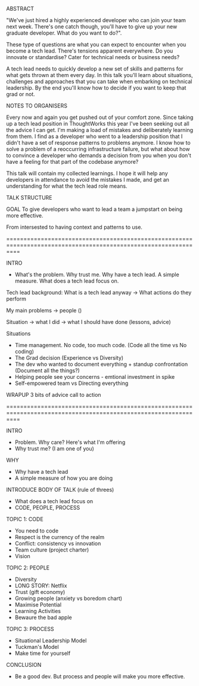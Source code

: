 ABSTRACT

"We've just hired a highly experienced developer who can join your team next week. There's one catch though, you'll have to give up your new graduate developer. What do you want to do?".

These type of questions are what you can expect to encounter when you become a tech lead. There's tensions apparent everywhere. Do you innovate or standardise? Cater for technical needs or business needs?

A tech lead needs to quickly develop a new set of skills and patterns for what gets thrown at them every day. In this talk you'll learn about situations, challenges and approaches that you can take when embarking on technical leadership. By the end you'll know how to decide if you want to keep that grad or not.


NOTES TO ORGANISERS

Every now and again you get pushed out of your comfort zone. Since taking up a tech lead position in ThoughtWorks this year I've been seeking out all the advice I can get. I'm making a load of mistakes and deliberately learning from them. I find as a developer who went to a leadership position that I didn't have a set of response patterns to problems anymore. I know how to solve a problem of a reoccurring infrastructure failure, but what about how to convince a developer who demands a decision from you when you don't have a feeling for that part of the codebase anymore? 

This talk will contain my collected learnings. I hope it will help any developers in attendance to avoid the mistakes I made, and get an understanding for what the tech lead role means.

TALK STRUCTURE

GOAL
To give developers who want to lead a team a jumpstart on being more effective.

From intersested to having context and patterns to use.







================================================================================================================

INTRO
 * What's the problem. Why trust me. Why have a tech lead. A simple measure. What does a tech lead focus on.

Tech lead background: What is a tech lead anyway -> What actions do they perform

My main problems -> people ()

Situation -> what I did -> what I should have done (lessons, advice)

Situations
 * Time management. No code, too much code. (Code all the time vs No coding)
 * The Grad decision (Experience vs Diversity)
 * The dev who wanted to document everything + standup confrontation (Document all the things?) 
 * Helping people see your concerns - emtional investment in spike
 * Self-empowered team vs Directing everything

WRAPUP
3 bits of advice
call to action


================================================================================================================








INTRO
 * Problem. Why care? Here's what I'm offering
 * Why trust me? (I am one of you)
 
WHY
 * Why have a tech lead
 * A simple measure of how you are doing

INTRODUCE BODY OF TALK (rule of threes)
 * What does a tech lead focus on
 * CODE, PEOPLE, PROCESS

TOPIC 1: CODE
 * You need to code
 * Respect is the currency of the realm
 * Conflict: consistency vs innovation
 * Team culture (project charter)
 * Vision

 TOPIC 2: PEOPLE
 * Diversity
 * LONG STORY: Netflix
 * Trust (gift economy)
 * Growing people (anxiety vs boredom chart)
 * Maximise Potential
 * Learning Activities
 * Bewaure the bad apple

 TOPIC 3: PROCESS
 * Situational Leadership Model
 * Tuckman's Model
 * Make time for yourself

 CONCLUSION
 * Be a good dev. But process and people will make you more effective.

